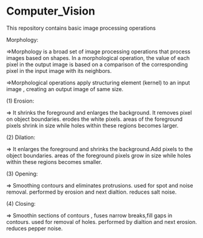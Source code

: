 # Computer_Vision
This repository contains basic image processing operations

Morphology:

=>Morphology is a broad set of image processing operations that process images based on shapes. In a morphological operation, the value of each pixel in the output image is based on a comparison of the corresponding pixel in the input image with its neighbors.

=>Morphological operations apply structuring element (kernel) to an input image , creating an output image of same size.


(1) Erosion:

=> It shrinks the foreground and enlarges the background. It removes pixel on object boundaries. erodes the white pixels. areas of the foreground pixels shrink in size while holes within these regions becomes larger.

(2) Dilation:

=> It enlarges the foreground and shrinks  the background.Add pixels to the object boundaries. areas of the foreground pixels grow in size      while holes within these regions becomes smaller.

(3) Opening:

=> Smoothing contours and eliminates protrusions. used for spot and noise removal. performed by erosion and next dialtion. reduces salt noise.


(4) Closing:

=> Smoothin sections of contours , fuses narrow breaks,fill gaps in contours. used for removal of holes. performed by dialtion and next erosion. reduces pepper noise.
